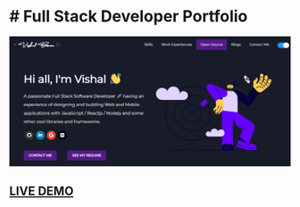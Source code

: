 # # Full Stack Developer Portfolio      

![Portfolio](portfolio_snap.png?raw=true "Portfolio")

## <a href="https://vishal-borana.netlify.app/" target="_blank">LIVE DEMO</a>
